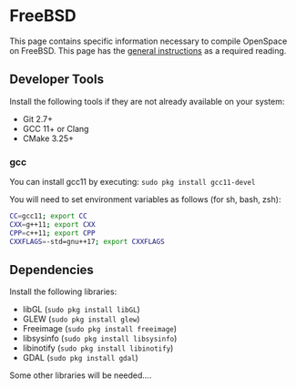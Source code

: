 # FreeBSD
This page contains specific information necessary to compile OpenSpace on FreeBSD. This page has the [general instructions](index) as a required reading.

## Developer Tools
Install the following tools if they are not already available on your system:
  - Git 2.7+
  - GCC 11+ or Clang
  - CMake 3.25+

### gcc
You can install gcc11 by executing: `sudo pkg install gcc11-devel`

You will need to set environment variables as follows (for sh, bash, zsh):
```bash
CC=gcc11; export CC
CXX=g++11; export CXX
CPP=c++11; export CPP
CXXFLAGS=-std=gnu++17; export CXXFLAGS
```

## Dependencies
Install the following libraries:
 - libGL (`sudo pkg install libGL`)
 - GLEW (`sudo pkg install glew`)
 - Freeimage (`sudo pkg install freeimage`)
 - libsysinfo (`sudo pkg install libsysinfo`)
 - libinotify (`sudo pkg install libinotify`)
 - GDAL (`sudo pkg install gdal`)

Some other libraries will be needed....
